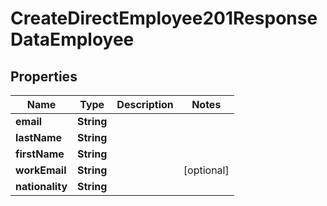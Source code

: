 

# CreateDirectEmployee201ResponseDataEmployee


## Properties

| Name | Type | Description | Notes |
|------------ | ------------- | ------------- | -------------|
|**email** | **String** |  |  |
|**lastName** | **String** |  |  |
|**firstName** | **String** |  |  |
|**workEmail** | **String** |  |  [optional] |
|**nationality** | **String** |  |  |



